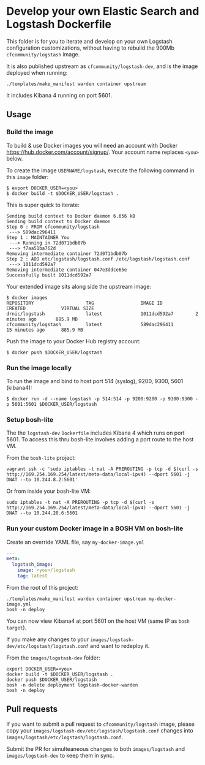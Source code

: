 Develop your own Elastic Search and Logstash Dockerfile
=======================================================

This folder is for you to iterate and develop on your own Logstash configuration customizations, without having to rebuild the 900Mb `cfcommunity/logstash` image.

It is also published upstream as `cfcommunity/logstash-dev`, and is the image deployed when running:

```
./templates/make_manifest warden container upstream
```

It includes Kibana 4 running on port 5601.

Usage
-----

### Build the image

To build & use Docker images you will need an account with Docker https://hub.docker.com/account/signup/. Your account name replaces `<you>` below.

To create the image `USERNAME/logstash`, execute the following command in this `image` folder:

```
$ export DOCKER_USER=<you>
$ docker build -t $DOCKER_USER/logstash .
```

This is super quick to iterate:

```
Sending build context to Docker daemon 6.656 kB
Sending build context to Docker daemon
Step 0 : FROM cfcommunity/logstash
 ---> 589dac296411
Step 1 : MAINTAINER You
 ---> Running in 72d071bdb07b
 ---> f7aa51ba762d
Removing intermediate container 72d071bdb07b
Step 2 : ADD etc/logstash/logstash.conf /etc/logstash/logstash.conf
 ---> 1011dcd592a7
Removing intermediate container 047e3ddce65e
Successfully built 1011dcd592a7
```

Your extended image sits along side the upstream image:

```
$ docker images
REPOSITORY                   TAG                 IMAGE ID            CREATED             VIRTUAL SIZE
drnic/logstash               latest              1011dcd592a7        2 minutes ago       885.9 MB
cfcommunity/logstash         latest              589dac296411        15 minutes ago      885.9 MB
```

Push the image to your Docker Hub registry account:

```
$ docker push $DOCKER_USER/logstash
```

### Run the image locally

To run the image and bind to host port 514 (syslog), 9200, 9300, 5601 (kibana4):

```
$ docker run -d --name logstash -p 514:514 -p 9200:9200 -p 9300:9300 -p 5601:5601 $DOCKER_USER/logstash
```

### Setup bosh-lite

The the `logstash-dev` `Dockerfile` includes Kibana 4 which runs on port 5601. To access this thru bosh-lite involves adding a port route to the host VM.

From the `bosh-lite` project:

```
vagrant ssh -c 'sudo iptables -t nat -A PREROUTING -p tcp -d $(curl -s http://169.254.169.254/latest/meta-data/local-ipv4) --dport 5601 -j DNAT --to 10.244.8.2:5601'
```

Or from inside your bosh-lite VM:

```
sudo iptables -t nat -A PREROUTING -p tcp -d $(curl -s http://169.254.169.254/latest/meta-data/local-ipv4) --dport 5601 -j DNAT --to 10.244.20.6:5601
```

### Run your custom Docker image in a BOSH VM on bosh-lite

Create an override YAML file, say `my-docker-image.yml`

```yaml
---
meta:
  logstash_image:
    image: <you>/logstash
    tag: latest
```

From the root of this project:

```
./templates/make_manifest warden container upstream my-docker-image.yml
bosh -n deploy
```

You can now view Kibana4 at port 5601 on the host VM (same IP as `bosh target`).

If you make any changes to your `images/logstash-dev/etc/logstash/logstash.conf` and want to redeploy it.

From the `images/logstash-dev` folder:

```
export DOCKER_USER=<you>
docker build -t $DOCKER_USER/logstash .
docker push $DOCKER_USER/logstash
bosh -n delete deployment logstash-docker-warden
bosh -n deploy
```

Pull requests
-------------

If you want to submit a pull request to `cfcommunity/logstash` image, please copy your `images/logstash-dev/etc/logstash/logstash.conf` changes into `images/logstash/etc/logstash/logstash.conf`.

Submit the PR for simulteaneous changes to both `images/logstash` and `images/logstash-dev` to keep them in sync.
